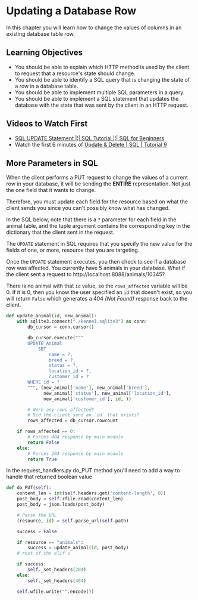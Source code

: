 # Updating a Database Row

In this chapter you will learn how to change the values of columns in an existing database table row.

## Learning Objectives

* You should be able to explain which HTTP method is used by the client to request that a resource's state should change.
* You should be able to identify a SQL query that is changing the state of a row in a database table.
* You should be able to implement multiple SQL parameters in a query.
* You should be able to implement a SQL statement that updates the database with the state that was sent by the client in an HTTP request.

## Videos to Watch First

* [SQL UPDATE Statement |¦| SQL Tutorial |¦| SQL for Beginners](https://www.youtube.com/watch?v=cd-hSl7_pGQ)
* Watch the first 6 minutes of [Update & Delete | SQL | Tutorial 9](https://www.youtube.com/watch?v=rT7BhXLfhds)

## More Parameters in SQL

When the client performs a PUT request to change the values of a current row in your database, it will be sending the **ENTIRE** representation. Not just the one field that it wants to change.

Therefore, you must update each field for the resource based on what the client sends you since you can't possibly know what has changed.

In the SQL below, note that there is a `?` parameter for each field in the animal table, and the tuple argument contains the corresponding key in the dictionary that the client sent in the request.

The `UPDATE` statement in SQL requires that you specify the new value for the fields of one, or more, resource that you are targeting.

Once the `UPDATE` statement executes, you then check to see if a database row was affected. You currently have 5 animals in your database. What if the client sent a request to http://localhost:8088/animals/10345?

There is no animal with that `id` value, so the `rows_affected` variable will be 0. If it is 0, then you know the user specified an `id` that doesn't exist, so you will return `False` which generates a 404 _(Not Found)_ response back to the client.

```py
def update_animal(id, new_animal):
    with sqlite3.connect("./kennel.sqlite3") as conn:
        db_cursor = conn.cursor()

        db_cursor.execute("""
        UPDATE Animal
            SET
                name = ?,
                breed = ?,
                status = ?,
                location_id = ?,
                customer_id = ?
        WHERE id = ?
        """, (new_animal['name'], new_animal['breed'],
              new_animal['status'], new_animal['location_id'],
              new_animal['customer_id'], id, ))

        # Were any rows affected?
        # Did the client send an `id` that exists?
        rows_affected = db_cursor.rowcount

    if rows_affected == 0:
        # Forces 404 response by main module
        return False
    else:
        # Forces 204 response by main module
        return True
```

In the request_handlers.py do_PUT method you'll need to add a way to handle that returned boolean value

```py
def do_PUT(self):
    content_len = int(self.headers.get('content-length', 0))
    post_body = self.rfile.read(content_len)
    post_body = json.loads(post_body)

    # Parse the URL
    (resource, id) = self.parse_url(self.path)

    success = False

    if resource == "animals":
        success = update_animal(id, post_body)
    # rest of the elif's

    if success:
        self._set_headers(204)
    else:
        self._set_headers(404)

    self.wfile.write("".encode())
 ```
